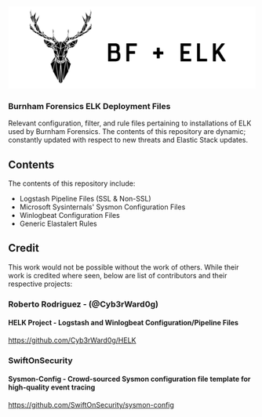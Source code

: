 ![Screenshot](/images/bf+elk.PNG)
### Burnham Forensics ELK Deployment Files
Relevant configuration, filter, and rule files pertaining to installations of ELK used by Burnham Forensics. The contents of this repository are dynamic; constantly updated with respect to new threats and Elastic Stack updates. 

## Contents
The contents of this repository include:
- Logstash Pipeline Files (SSL & Non-SSL)
- Microsoft Sysinternals' Sysmon Configuration Files
- Winlogbeat Configuration Files
- Generic Elastalert Rules

## Credit
This work would not be possible without the work of others. While their work is credited where seen, below are list of contributors and their respective projects:

### Roberto Rodriguez - (@Cyb3rWard0g)
#### HELK Project - Logstash and Winlogbeat Configuration/Pipeline Files
https://github.com/Cyb3rWard0g/HELK

### SwiftOnSecurity
#### Sysmon-Config - Crowd-sourced Sysmon configuration file template for high-quality event tracing 
https://github.com/SwiftOnSecurity/sysmon-config
